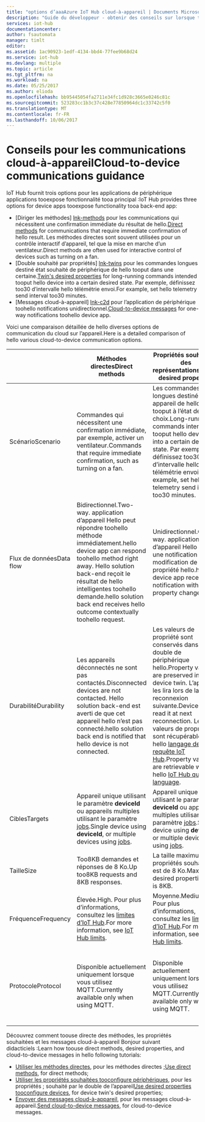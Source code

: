 ```yaml
---
title: "options d’aaaAzure IoT Hub cloud-à-appareil | Documents Microsoft"
description: "Guide du développeur - obtenir des conseils sur lorsque toouse diriger les méthodes, du double de l’appareil souhaitées des propriétés ou messages cloud-à-appareil pour les communications du cloud sur l’appareil."
services: iot-hub
documentationcenter: 
author: fsautomata
manager: timlt
editor: 
ms.assetid: 1ac90923-1edf-4134-bbd4-77fee9b68d24
ms.service: iot-hub
ms.devlang: multiple
ms.topic: article
ms.tgt_pltfrm: na
ms.workload: na
ms.date: 05/25/2017
ms.author: elioda
ms.openlocfilehash: bb95445054fa2711e34fc1d928c3665e0246c81c
ms.sourcegitcommit: 523283cc1b3c37c428e77850964dc1c33742c5f0
ms.translationtype: MT
ms.contentlocale: fr-FR
ms.lasthandoff: 10/06/2017
---
```

# <a name="cloud-to-device-communications-guidance"></a><span data-ttu-id="27d05-103">Conseils pour les communications cloud-à-appareil</span><span class="sxs-lookup"><span data-stu-id="27d05-103">Cloud-to-device communications guidance</span></span>
<span data-ttu-id="27d05-104">IoT Hub fournit trois options pour les applications de périphérique applications tooexpose fonctionnalité tooa principal :</span><span class="sxs-lookup"><span data-stu-id="27d05-104">IoT Hub provides three options for device apps tooexpose functionality tooa back-end app:</span></span>

* <span data-ttu-id="27d05-105">[Diriger les méthodes] [ lnk-methods] pour les communications qui nécessitent une confirmation immédiate du résultat de hello.</span><span class="sxs-lookup"><span data-stu-id="27d05-105">[Direct methods][lnk-methods] for communications that require immediate confirmation of hello result.</span></span> <span data-ttu-id="27d05-106">Les méthodes directes sont souvent utilisées pour un contrôle interactif d’appareil, tel que la mise en marche d’un ventilateur.</span><span class="sxs-lookup"><span data-stu-id="27d05-106">Direct methods are often used for interactive control of devices such as turning on a fan.</span></span>
* <span data-ttu-id="27d05-107">[Double souhaité par propriétés] [ lnk-twins] pour les commandes longues destiné état souhaité de périphérique de hello tooput dans une certaine.</span><span class="sxs-lookup"><span data-stu-id="27d05-107">[Twin's desired properties][lnk-twins] for long-running commands intended tooput hello device into a certain desired state.</span></span> <span data-ttu-id="27d05-108">Par exemple, définissez too30 d’intervalle hello télémétrie envoi.</span><span class="sxs-lookup"><span data-stu-id="27d05-108">For example, set hello telemetry send interval too30 minutes.</span></span>
* <span data-ttu-id="27d05-109">[Messages cloud-à-appareil] [ lnk-c2d] pour l’application de périphérique toohello notifications unidirectionnel.</span><span class="sxs-lookup"><span data-stu-id="27d05-109">[Cloud-to-device messages][lnk-c2d] for one-way notifications toohello device app.</span></span>

<span data-ttu-id="27d05-110">Voici une comparaison détaillée de hello diverses options de communication du cloud sur l’appareil.</span><span class="sxs-lookup"><span data-stu-id="27d05-110">Here is a detailed comparison of hello various cloud-to-device communication options.</span></span>

|  | <span data-ttu-id="27d05-111">Méthodes directes</span><span class="sxs-lookup"><span data-stu-id="27d05-111">Direct methods</span></span> | <span data-ttu-id="27d05-112">Propriétés souhaitées des représentations</span><span class="sxs-lookup"><span data-stu-id="27d05-112">Twin's desired properties</span></span> | <span data-ttu-id="27d05-113">Messages Cloud vers appareil</span><span class="sxs-lookup"><span data-stu-id="27d05-113">Cloud-to-device messages</span></span> |
| ---- | ------- | ---------- | ---- |
| <span data-ttu-id="27d05-114">Scénario</span><span class="sxs-lookup"><span data-stu-id="27d05-114">Scenario</span></span> | <span data-ttu-id="27d05-115">Commandes qui nécessitent une confirmation immédiate, par exemple, activer un ventilateur.</span><span class="sxs-lookup"><span data-stu-id="27d05-115">Commands that require immediate confirmation, such as turning on a fan.</span></span> | <span data-ttu-id="27d05-116">Les commandes longues destiné appareil de hello tooput à l’état de votre choix.</span><span class="sxs-lookup"><span data-stu-id="27d05-116">Long-running commands intended tooput hello device into a certain desired state.</span></span> <span data-ttu-id="27d05-117">Par exemple, définissez too30 d’intervalle hello télémétrie envoi.</span><span class="sxs-lookup"><span data-stu-id="27d05-117">For example, set hello telemetry send interval too30 minutes.</span></span> | <span data-ttu-id="27d05-118">Application de périphérique toohello notifications unidirectionnel.</span><span class="sxs-lookup"><span data-stu-id="27d05-118">One-way notifications toohello device app.</span></span> |
| <span data-ttu-id="27d05-119">Flux de données</span><span class="sxs-lookup"><span data-stu-id="27d05-119">Data flow</span></span> | <span data-ttu-id="27d05-120">Bidirectionnel.</span><span class="sxs-lookup"><span data-stu-id="27d05-120">Two-way.</span></span> <span data-ttu-id="27d05-121">application d’appareil Hello peut répondre toohello méthode immédiatement.</span><span class="sxs-lookup"><span data-stu-id="27d05-121">hello device app can respond toohello method right away.</span></span> <span data-ttu-id="27d05-122">Hello solution back-end reçoit le résultat de hello intelligentes toohello demande.</span><span class="sxs-lookup"><span data-stu-id="27d05-122">hello solution back end receives hello outcome contextually toohello request.</span></span> | <span data-ttu-id="27d05-123">Unidirectionnel.</span><span class="sxs-lookup"><span data-stu-id="27d05-123">One-way.</span></span> <span data-ttu-id="27d05-124">application d’appareil Hello reçoit une notification de modification de la propriété hello.</span><span class="sxs-lookup"><span data-stu-id="27d05-124">hello device app receives a notification with hello property change.</span></span> | <span data-ttu-id="27d05-125">Unidirectionnel.</span><span class="sxs-lookup"><span data-stu-id="27d05-125">One-way.</span></span> <span data-ttu-id="27d05-126">application d’appareil Hello reçoit le message de type hello</span><span class="sxs-lookup"><span data-stu-id="27d05-126">hello device app receives hello message</span></span>
| <span data-ttu-id="27d05-127">Durabilité</span><span class="sxs-lookup"><span data-stu-id="27d05-127">Durability</span></span> | <span data-ttu-id="27d05-128">Les appareils déconnectés ne sont pas contactés.</span><span class="sxs-lookup"><span data-stu-id="27d05-128">Disconnected devices are not contacted.</span></span> <span data-ttu-id="27d05-129">Hello solution back-end est averti de que cet appareil hello n’est pas connecté.</span><span class="sxs-lookup"><span data-stu-id="27d05-129">hello solution back end is notified that hello device is not connected.</span></span> | <span data-ttu-id="27d05-130">Les valeurs de propriété sont conservés dans le double de périphérique hello.</span><span class="sxs-lookup"><span data-stu-id="27d05-130">Property values are preserved in hello device twin.</span></span> <span data-ttu-id="27d05-131">L’appareil les lira lors de la reconnexion suivante.</span><span class="sxs-lookup"><span data-stu-id="27d05-131">Device will read it at next reconnection.</span></span> <span data-ttu-id="27d05-132">Les valeurs de propriété sont récupérables par hello [langage de requête IoT Hub][lnk-query].</span><span class="sxs-lookup"><span data-stu-id="27d05-132">Property values are retrievable with hello [IoT Hub query language][lnk-query].</span></span> | <span data-ttu-id="27d05-133">Les messages peuvent être conservées par IoT Hub pour les heures de too48.</span><span class="sxs-lookup"><span data-stu-id="27d05-133">Messages can be retained by IoT Hub for up too48 hours.</span></span> |
| <span data-ttu-id="27d05-134">Cibles</span><span class="sxs-lookup"><span data-stu-id="27d05-134">Targets</span></span> | <span data-ttu-id="27d05-135">Appareil unique utilisant le paramètre **deviceId** ou appareils multiples utilisant le paramètre [jobs][lnk-jobs].</span><span class="sxs-lookup"><span data-stu-id="27d05-135">Single device using **deviceId**, or multiple devices using [jobs][lnk-jobs].</span></span> | <span data-ttu-id="27d05-136">Appareil unique utilisant le paramètre **deviceId** ou appareils multiples utilisant le paramètre [jobs][lnk-jobs].</span><span class="sxs-lookup"><span data-stu-id="27d05-136">Single device using **deviceId**, or multiple devices using [jobs][lnk-jobs].</span></span> | <span data-ttu-id="27d05-137">Appareil unique par **deviceId**.</span><span class="sxs-lookup"><span data-stu-id="27d05-137">Single device by **deviceId**.</span></span> |
| <span data-ttu-id="27d05-138">Taille</span><span class="sxs-lookup"><span data-stu-id="27d05-138">Size</span></span> | <span data-ttu-id="27d05-139">Too8KB demandes et réponses de 8 Ko.</span><span class="sxs-lookup"><span data-stu-id="27d05-139">Up too8KB requests and 8KB responses.</span></span> | <span data-ttu-id="27d05-140">La taille maximum des propriétés souhaitées est de 8 Ko.</span><span class="sxs-lookup"><span data-stu-id="27d05-140">Maximum desired properties size is 8KB.</span></span> | <span data-ttu-id="27d05-141">Les messages de too64KB.</span><span class="sxs-lookup"><span data-stu-id="27d05-141">Up too64KB messages.</span></span> |
| <span data-ttu-id="27d05-142">Fréquence</span><span class="sxs-lookup"><span data-stu-id="27d05-142">Frequency</span></span> | <span data-ttu-id="27d05-143">Élevée.</span><span class="sxs-lookup"><span data-stu-id="27d05-143">High.</span></span> <span data-ttu-id="27d05-144">Pour plus d’informations, consultez les [limites d’IoT Hub][lnk-quotas].</span><span class="sxs-lookup"><span data-stu-id="27d05-144">For more information, see [IoT Hub limits][lnk-quotas].</span></span> | <span data-ttu-id="27d05-145">Moyenne.</span><span class="sxs-lookup"><span data-stu-id="27d05-145">Medium.</span></span> <span data-ttu-id="27d05-146">Pour plus d’informations, consultez les [limites d’IoT Hub][lnk-quotas].</span><span class="sxs-lookup"><span data-stu-id="27d05-146">For more information, see [IoT Hub limits][lnk-quotas].</span></span> | <span data-ttu-id="27d05-147">Faible.</span><span class="sxs-lookup"><span data-stu-id="27d05-147">Low.</span></span> <span data-ttu-id="27d05-148">Pour plus d’informations, consultez les [limites d’IoT Hub][lnk-quotas].</span><span class="sxs-lookup"><span data-stu-id="27d05-148">For more information, see [IoT Hub limits][lnk-quotas].</span></span> |
| <span data-ttu-id="27d05-149">Protocole</span><span class="sxs-lookup"><span data-stu-id="27d05-149">Protocol</span></span> | <span data-ttu-id="27d05-150">Disponible actuellement uniquement lorsque vous utilisez MQTT.</span><span class="sxs-lookup"><span data-stu-id="27d05-150">Currently available only when using MQTT.</span></span> | <span data-ttu-id="27d05-151">Disponible actuellement uniquement lorsque vous utilisez MQTT.</span><span class="sxs-lookup"><span data-stu-id="27d05-151">Currently available only when using MQTT.</span></span> | <span data-ttu-id="27d05-152">Disponible sur tous les protocoles.</span><span class="sxs-lookup"><span data-stu-id="27d05-152">Available on all protocols.</span></span> <span data-ttu-id="27d05-153">L’appareil doit interroger lors de l’utilisation de HTTP.</span><span class="sxs-lookup"><span data-stu-id="27d05-153">Device must poll when using HTTP.</span></span> |

<span data-ttu-id="27d05-154">Découvrez comment toouse directe des méthodes, les propriétés souhaitées et les messages cloud-à-appareil Bonjour suivant didacticiels :</span><span class="sxs-lookup"><span data-stu-id="27d05-154">Learn how toouse direct methods, desired properties, and cloud-to-device messages in hello following tutorials:</span></span>

* <span data-ttu-id="27d05-155">[Utiliser les méthodes directes][lnk-methods-tutorial], pour les méthodes directes ;</span><span class="sxs-lookup"><span data-stu-id="27d05-155">[Use direct methods][lnk-methods-tutorial], for direct methods;</span></span>
* <span data-ttu-id="27d05-156">[Utiliser les propriétés souhaitées tooconfigure périphériques][lnk-twin-properties], pour les propriétés ; souhaité par le double de l’appareil</span><span class="sxs-lookup"><span data-stu-id="27d05-156">[Use desired properties tooconfigure devices][lnk-twin-properties], for device twin's desired properties;</span></span> 
* <span data-ttu-id="27d05-157">[Envoyer des messages cloud-à-appareil][lnk-c2d-tutorial], pour les messages cloud-à-appareil.</span><span class="sxs-lookup"><span data-stu-id="27d05-157">[Send cloud-to-device messages][lnk-c2d-tutorial], for cloud-to-device messages.</span></span>

[lnk-twins]: iot-hub-devguide-device-twins.md
[lnk-quotas]: iot-hub-devguide-quotas-throttling.md
[lnk-query]: iot-hub-devguide-query-language.md
[lnk-jobs]: iot-hub-devguide-jobs.md
[lnk-c2d]: iot-hub-devguide-messages-c2d.md
[lnk-methods]: iot-hub-devguide-direct-methods.md
[lnk-methods-tutorial]: iot-hub-node-node-direct-methods.md
[lnk-twin-properties]: iot-hub-node-node-twin-how-to-configure.md
[lnk-c2d-tutorial]: iot-hub-node-node-c2d.md
